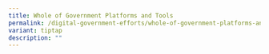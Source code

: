 ```yaml
---
title: Whole of Government Platforms and Tools
permalink: /digital-government-efforts/whole-of-government-platforms-and-tools/
variant: tiptap
description: ""
---
```

